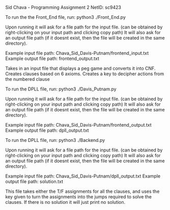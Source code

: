 Sid Chava - Programming Assignment 2
NetID: sc9423

To run the the Front_End file, run: python3 ./Front_End.py

Upon running it will ask for a file path for the input file. (can be obtained by right-clicking on your input path and clicking copy path)
It will also ask for an output file path (if it doesnt exist, then the file will be created in the same directory).

Example input file path: Chava_Sid_Davis-Putnam/frontend_input.txt
Example output file path: frontend_output.txt

Takes in an input file that displays a peg game and converts it into CNF. Creates clauses based on 6 axioms. Creates a key to decipher actions from the numbered clause


To run the DPLL file, run: python3 ./Davis_Putnam.py

Upon running it will ask for a file path for the input file. (can be obtained by right-clicking on your input path and clicking copy path)
It will also ask for an output file path (if it doesnt exist, then the file will be created in the same directory).

Example input file path: Chava_Sid_Davis-Putnam/frontend_output.txt
Example output file path: dpll_output.txt

To run the DPLL file, run: python3 ./Backend.py

Upon running it will ask for a file path for the input file. (can be obtained by right-clicking on your input path and clicking copy path)
It will also ask for an output file path (if it doesnt exist, then the file will be created in the same directory).

Example input file path: Chava_Sid_Davis-Putnam/dpll_output.txt
Example output file path: solution.txt

This file takes either the T/F assignments for all the clauses, and uses the key given to turn the assignments into the jumps required to solve the clauses. If there is no solution it will just print no solution.



